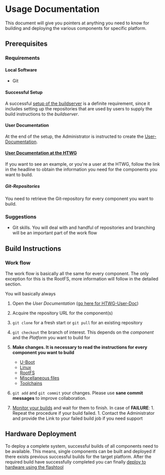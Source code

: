 # Usage Documentation
This document will give you pointers at anything you need to know for building
and deploying the various components for specific platform.

## Prerequisites
### Requirements

#### Local Software
* Git

#### Successful Setup
A successful [setup of the buildserver](../setup/setup.md) is a definite
requirement, since it includes setting up the repositories that are used by
users to supply the build instructions to the *buildserver*.

#### User Documentation
At the end of the setup, the Administrator is instructed to create the
[User-Documentation](../setup/user-documentation.md#Repositories).

#### [User Documentation at the HTWG](../setup/examples/user-documentation-HTWG.md)
If you want to see an example, or you're a user at the HTWG, follow the link in
the headline to obtain the information you need for the components you want to build.

##### Git-Repositories
You need to retrieve the Git-repository for every component you want to build.


### Suggestions
* Git skills. You will deal with and handful of repositories and branching will
  be an important part of the work flow


## Build Instructions
### Work flow
The work flow is basically all the same for every component. The only exception for
this is the RootFS, more information will follow in the detailed section.

You will basically always

1. Open the *User Documentation*  ([go here for HTWG-User-Doc](../setup/examples/user-documentation-HTWG.md))

1. Acquire the repository URL for the component(s)

1. `git clone` for a fresh start or `git pull` for an existing repository

1. `git checkout` the branch of interest. This depends on the *component* and
   the *Platform* you want to build for

1. **Make changes. It is necessary to read the instructions for every
   component you want to build**
    * [U-Boot](../usage/uboot.md)
    * [Linux](../usage/linux.md)
    * [RootFS](../usage/rootfs.md)
    * [Miscellaneous files](../usage/misc.md)
    * [Toolchains](../usage/toolchains.md)

1. `git add` and `git commit` your changes. Please use **sane commit messages**
   to improve collaboration. 

1. [Monitor your builds](../usage/common/build-monitoring.md) and wait for them
    to finish.
    In case of **FAILURE**:
        1. Repeat the procedure if your build failed.
        1. Contact the Administrator and provide the Link to your failed build job if
          you need support


## Hardware Deployment
To deploy a complete system, successful builds of all components need to be
available.  This means, single components can be built and deployed if there
exists previous successful builds for the target platform. After the required
build have successfully completed you can finally [deploy to hardware using the
flashtool](../usage/flashtool.md)

